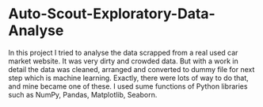 # Auto-Scout-Exploratory-Data-Analyse

In this project I tried to analyse the data scrapped from a real used car market website. It was very dirty and crowded data. But with a work in detail
the data was cleaned, arranged and converted to dummy file for next step which is machine learning. Exactly, there were lots of way to do that, and mine
became one of these. I used sume functions of Python libraries such as NumPy, Pandas, Matplotlib, Seaborn. 
